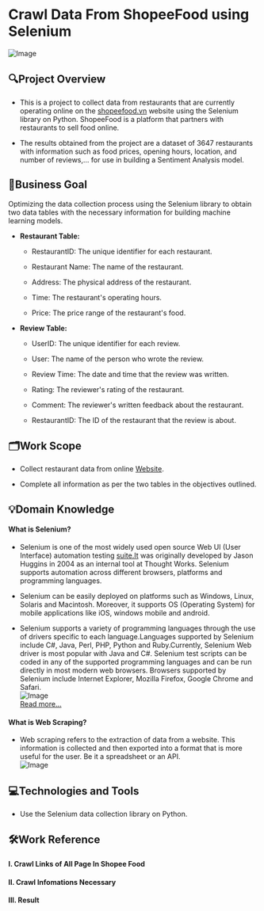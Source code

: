 # **Crawl Data From ShopeeFood using Selenium**  
![Image](https://i.imgur.com/QK76lEe.png)  



## **🔍Project Overview**  

- This is a project to collect data from restaurants that are currently operating online on the [shopeefood.vn](http://shopeefood.vn/) website using the Selenium library on Python. ShopeeFood is a platform that partners with restaurants to sell food online.  

- The results obtained from the project are a dataset of 3647 restaurants with information such as food prices, opening hours, location, and number of reviews,… for use in building a Sentiment Analysis model.    


## **📌Business Goal**  

Optimizing the data collection process using the Selenium library to obtain two data tables with the necessary information for building machine learning models.  

- **Restaurant Table:**  
    - RestaurantID: The unique identifier for each restaurant.  

    - Restaurant Name: The name of the restaurant.  

    - Address: The physical address of the restaurant.  

    - Time: The restaurant's operating hours.  

    - Price: The price range of the restaurant's food.  

- **Review Table:**  
    - UserID: The unique identifier for each review.   

    - User: The name of the person who wrote the review.  

    - Review Time: The date and time that the review was written.  

    - Rating: The reviewer's rating of the restaurant.  

    - Comment: The reviewer's written feedback about the restaurant.  
    
    - RestaurantID: The ID of the restaurant that the review is about.  


## **🗂Work Scope**

- Collect restaurant data from online [Website](https://shopeefood.vn/ho-chi-minh/food/deals).  

- Complete all information as per the two tables in the objectives outlined.  


## **💡Domain Knowledge**  

#### **What is Selenium?**

- Selenium is one of the most widely used open source Web UI (User Interface) automation testing [suite.It](http://suite.it/) was originally developed by Jason Huggins in 2004 as an internal tool at Thought Works. Selenium supports automation across different browsers, platforms and programming languages.  

- Selenium can be easily deployed on platforms such as Windows, Linux, Solaris and Macintosh. Moreover, it supports OS (Operating System) for mobile applications like iOS, windows mobile and android.  

- Selenium supports a variety of programming languages through the use of drivers specific to each language.Languages supported by Selenium include C#, Java, Perl, PHP, Python and Ruby.Currently, Selenium Web driver is most popular with Java and C#. Selenium test scripts can be coded in any of the supported programming languages and can be run directly in most modern web browsers. Browsers supported by Selenium include Internet Explorer, Mozilla Firefox, Google Chrome and Safari.  
![Image](https://huynhthaibao.notion.site/image/https%3A%2F%2Fprod-files-secure.s3.us-west-2.amazonaws.com%2F35e3b43e-ce00-46c4-a295-07a0dee3bd1a%2F3f012c0b-53a9-48ca-a3cd-fcc99e4d27a3%2F1_6vHYMhpUPJvnzjH2ZcwMWg.png?table=block&id=356f0b84-5ea2-4a42-8347-6fd205aa5943&spaceId=35e3b43e-ce00-46c4-a295-07a0dee3bd1a&width=2000&userId=&cache=v2)  
[Read more...](https://www.javatpoint.com/selenium-tutorial)  

#### **What is Web Scraping?**  

- Web scraping refers to the extraction of data from a website. This information is collected and then exported into a format that is more useful for the user. Be it a spreadsheet or an API.  
![Image](https://huynhthaibao.notion.site/image/https%3A%2F%2Fprod-files-secure.s3.us-west-2.amazonaws.com%2F35e3b43e-ce00-46c4-a295-07a0dee3bd1a%2Fa9821986-57c9-4a4a-8f7d-85e4e34ade3e%2Ffebf9de6-8a5a-4055-b274-e685485496f5.jpeg?table=block&id=52ffbc9c-f773-42d2-be5f-3e0c9e955597&spaceId=35e3b43e-ce00-46c4-a295-07a0dee3bd1a&width=2000&userId=&cache=v2)


## **💻Technologies and Tools**  

- Use the Selenium data collection library on Python.  


## **🛠Work Reference**  

#### **I. Crawl Links of All Page In Shopee Food**  


#### **II. Crawl Infomations Necessary**  


#### **III. Result**
